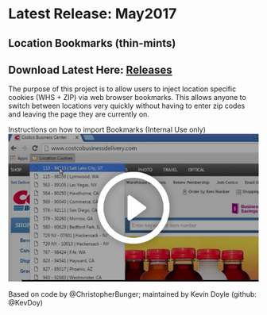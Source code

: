 # Latest Release: May2017

## Location Bookmarks (thin-mints)

## Download Latest Here: [Releases](https://github.com/Business-Delivery/thin-mints/releases)


The purpose of this project is to allow users to inject location specific cookies (WHS + ZIP) via web browser bookmarks.
This allows anyone to switch between locations very quickly without having to enter zip codes and leaving the page they are currently on.

Instructions on how to import Bookmarks (Internal Use only) 
[![How-To Video](https://raw.githubusercontent.com/Business-Delivery/thin-mints/master/_img/vid-preview.jpg)](https://www.youtube.com/watch?v=5zM90bSATyY)

Based on code by @ChristopherBunger; maintained by Kevin Doyle (github: @KevDoy)
